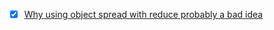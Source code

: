 - [x] [Why using object spread with reduce probably a bad idea](https://prateeksurana.me/blog/why-using-object-spread-with-reduce-bad-idea/)